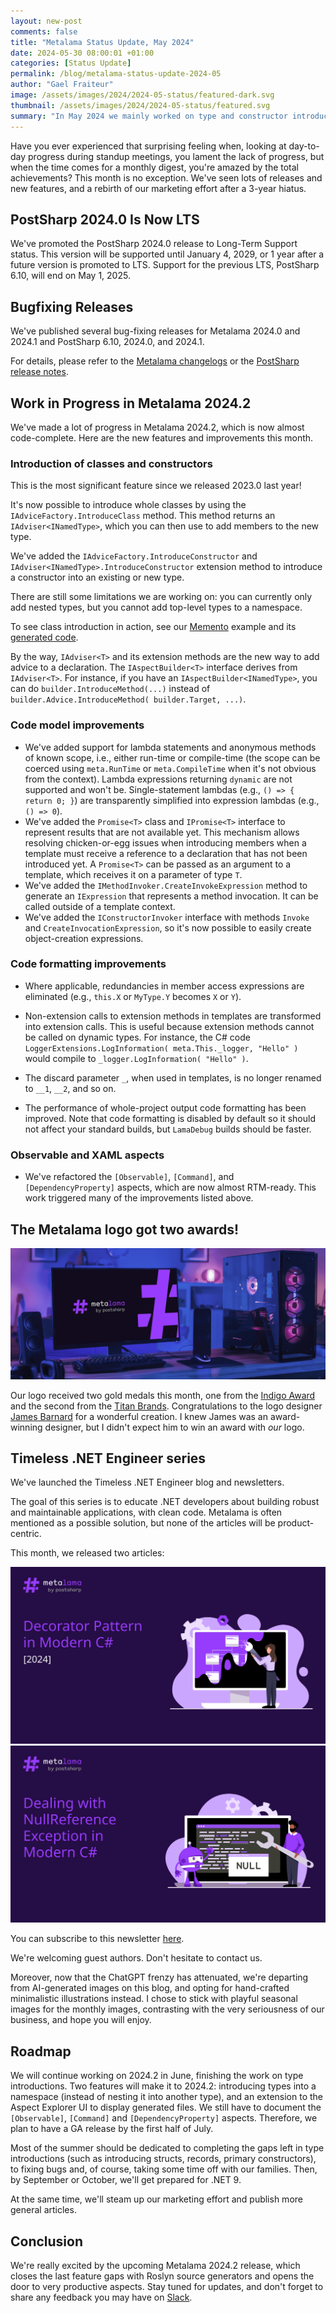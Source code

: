 ```yaml
---
layout: new-post
comments: false
title: "Metalama Status Update, May 2024"
date: 2024-05-30 08:00:01 +01:00
categories: [Status Update]
permalink: /blog/metalama-status-update-2024-05
author: "Gael Fraiteur"
image: /assets/images/2024/2024-05-status/featured-dark.svg
thumbnail: /assets/images/2024/2024-05-status/featured.svg
summary: "In May 2024 we mainly worked on type and constructor introductions, with our first successful implementations of the Memento pattern. We also added tons of smaller features to the Metalama API. We started a new blog, the Timeless .NET Engineer."
---
```

Have you ever experienced that surprising feeling when, looking at day-to-day progress during standup meetings, you lament the lack of progress, but when the time comes for a monthly digest, you're amazed by the total achievements? This month is no exception. We've seen lots of releases and new features, and a rebirth of our marketing effort after a 3-year hiatus.

## PostSharp 2024.0 Is Now LTS

We've promoted the PostSharp 2024.0 release to Long-Term Support status. This version will be supported until January 4, 2029, or 1 year after a future version is promoted to LTS. Support for the previous LTS, PostSharp 6.10, will end on May 1, 2025.

## Bugfixing Releases

We've published several bug-fixing releases for Metalama 2024.0 and 2024.1 and PostSharp 6.10, 2024.0, and 2024.1.

For details, please refer to the [Metalama changelogs](https://github.com/orgs/postsharp/discussions/categories/changelog) or the [PostSharp release notes](https://www.postsharp.net/downloads/postsharp/postsharp-2024.1/v2024.1.4/PostSharp-ReleaseNotes-2024.1.4).


## Work in Progress in Metalama 2024.2

We've made a lot of progress in Metalama 2024.2, which is now almost code-complete. Here are the new features and improvements this month.

### Introduction of classes and constructors

This is the most significant feature since we released 2023.0 last year!

It's now possible to introduce whole classes by using the `IAdviceFactory.IntroduceClass` method. This method returns an `IAdviser<INamedType>`, which you can then use to add members to the new type.

We've added the `IAdviceFactory.IntroduceConstructor` and `IAdviser<INamedType>.IntroduceConstructor` extension method to introduce a constructor into an existing or new type.

There are still some limitations we are working on: you can currently only add nested types, but you cannot add top-level types to a namespace.

To see class introduction in action, see our [Memento](https://github.com/postsharp/Metalama.Framework/blob/release/2024.2/tests/Metalama.Framework.Tests.Integration/Tests/Aspects/Samples/Memento.cs) example and its [generated code](https://github.com/postsharp/Metalama.Framework/blob/release/2024.2/tests/Metalama.Framework.Tests.Integration/Tests/Aspects/Samples/Memento.t.cs).

By the way, `IAdviser<T>` and its extension methods are the new way to add advice to a declaration. The `IAspectBuilder<T>` interface derives from `IAdviser<T>`. For instance, if you have an `IAspectBuilder<INamedType>`, you can do `builder.IntroduceMethod(...)` instead of `builder.Advice.IntroduceMethod( builder.Target, ...)`.


### Code model improvements

* We've added support for lambda statements and anonymous methods of known scope, i.e., either run-time or compile-time (the scope can be coerced using `meta.RunTime` or `meta.CompileTime` when it's not obvious from the context). Lambda expressions returning `dynamic` are not supported and won't be. Single-statement lambdas (e.g., `() => { return 0; }`) are transparently simplified into expression lambdas (e.g., `() => 0`).
* We've added the `Promise<T>` class and `IPromise<T>` interface to represent results that are not available yet. This mechanism allows resolving chicken-or-egg issues when introducing members when a template must receive a reference to a declaration that has not been introduced yet. A `Promise<T>` can be passed as an argument to a template, which receives it on a parameter of type `T`.
* We've added the `IMethodInvoker.CreateInvokeExpression` method to generate an `IExpression` that represents a method invocation. It can be called outside of a template context.
* We've added the `IConstructorInvoker` interface with methods `Invoke` and `CreateInvocationExpression`, so it's now possible to easily create object-creation expressions.


### Code formatting improvements

* Where applicable, redundancies in member access expressions are eliminated (e.g., `this.X` or `MyType.Y` becomes `X` or `Y`).
* Non-extension calls to extension methods in templates are transformed into extension calls. This is useful because extension methods cannot be called on dynamic types. For instance, the C# code `LoggerExtensions.LogInformation( meta.This._logger, "Hello" )` would compile to `_logger.LogInformation( "Hello" )`.
* The discard parameter `_`, when used in templates, is no longer renamed to `__1`, `__2`, and so on.

* The performance of whole-project output code formatting has been improved. Note that code formatting is disabled by default so it should not affect your standard builds, but `LamaDebug` builds should be faster.

### Observable and XAML aspects

* We've refactored the `[Observable]`, `[Command]`, and `[DependencyProperty]` aspects, which are now almost RTM-ready. This work triggered many of the improvements listed above.


## The Metalama logo got two awards!

<img src="/assets/images/2024/2024-05-status/award.jpg"/>

Our logo received two gold medals this month, one from the [Indigo Award](https://indigoaward.com/winners/8945) and the second from the [Titan Brands](https://titanbrandawards.com/winner-info.php?id=79). Congratulations to the logo designer [James Barnard](https://barnard.co/) for a wonderful creation. I knew James was an award-winning designer, but I didn't expect him to win an award with _our_ logo.


## Timeless .NET Engineer series

We've launched the Timeless .NET Engineer blog and newsletters.

The goal of this series is to educate .NET developers about building robust and maintainable applications, with clean code. Metalama is often mentioned as a possible solution, but none of the articles will be product-centric.

This month, we released two articles:

<div class="article-thumbnails">
    <a href="/nullreferenceexception-object-reference-not-set">
         <img src="/assets/images/2024/2024-04-12-method-decorators/decorator.svg" alt="The Decorator Pattern in Modern C#"/>
    </a>
    <a href="/decorator-pattern">
        <img src="/assets/images/2024/2024-04-16-nullreferenceexception/nullreference.svg" alt="How to Deal With NullReferenceException"/>
    </a>
</div>


You can subscribe to this newsletter [here](https://newsletter.postsharp.net/).

We're welcoming guest authors. Don't hesitate to contact us.

Moreover, now that the ChatGPT frenzy has attenuated, we're departing from AI-generated images on this blog, and opting for hand-crafted minimalistic illustrations instead. I chose to stick with playful seasonal images for the monthly images, contrasting with the very seriousness of our business, and hope you will enjoy.


## Roadmap

We will continue working on 2024.2 in June, finishing the work on type introductions. Two features will make it to 2024.2: introducing types into a namespace (instead of nesting it into another type), and an extension to the Aspect Explorer UI to display generated files. We still have to document the `[Observable]`, `[Command]` and `[DependencyProperty]` aspects. Therefore, we plan to have a GA release by the first half of July.

Most of the summer should be dedicated to completing the gaps left in type introductions (such as introducing structs, records, primary constructors), to fixing bugs and, of course, taking some time off with our families. Then, by September or October, we'll get prepared for .NET 9.

At the same time, we'll steam up our marketing effort and publish more general articles.

## Conclusion

We're really excited by the upcoming Metalama 2024.2 release, which closes the last feature gaps with Roslyn source generators and opens the door to very productive aspects.  Stay tuned for updates, and don't forget to share any feedback you may have on [Slack](https://www.postsharp.net/slack).


